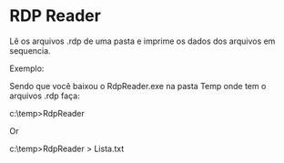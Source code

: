 # RDP Reader

Lê os arquivos .rdp de uma pasta e imprime os dados dos arquivos em sequencia.

Exemplo:

Sendo que você baixou o RdpReader.exe na pasta Temp onde tem o arquivos .rdp faça:

c:\temp\>RdpReader

Or

c:\temp\>RdpReader > Lista.txt